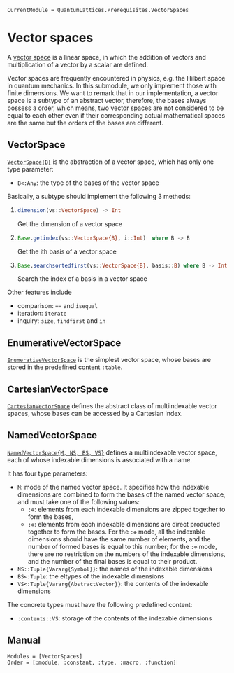 ```@meta
CurrentModule = QuantumLattices.Prerequisites.VectorSpaces
```

# Vector spaces

A [vector space](https://en.wikipedia.org/wiki/Vector_space) is a linear space, in which the addition of vectors and multiplication of a vector by a scalar are defined.

Vector spaces are frequently encountered in physics, e.g. the Hilbert space in quantum mechanics. In this submodule, we only implement those with finite dimensions. We want to remark that in our implementation, a vector space is a subtype of an abstract vector, therefore, the bases always possess a order, which means, two vector spaces are not considered to be equal to each other even if their corresponding actual mathematical spaces are the same but the orders of the bases are different.

## VectorSpace

[`VectorSpace{B}`](@ref) is the abstraction of a vector space, which has only one type parameter:
* `B<:Any`: the type of the bases of the vector space

Basically, a subtype should implement the following 3 methods:
1) ```julia
   dimension(vs::VectorSpace) -> Int
   ```
   Get the dimension of a vector space
2) ```julia
   Base.getindex(vs::VectorSpace{B}, i::Int)  where B -> B
   ```
   Get the ith basis of a vector space
3) ```julia
   Base.searchsortedfirst(vs::VectorSpace{B}, basis::B) where B -> Int
   ```
   Search the index of a basis in a vector space

Other features include
* comparison: `==` and `isequal`
* iteration: `iterate`
* inquiry: `size`, `findfirst` and `in`

## EnumerativeVectorSpace

[`EnumerativeVectorSpace`](@ref) is the simplest vector space, whose bases are stored in the predefined content `:table`.

## CartesianVectorSpace

[`CartesianVectorSpace`](@ref) defines the abstract class of multiindexable vector spaces, whose bases can be accessed by a Cartesian index.

## NamedVectorSpace

[`NamedVectorSpace{M, NS, BS, VS}`](@ref) defines a multiindexable vector space, each of whose indexable dimensions is associated with a name.

It has four type parameters:
* `M`: mode of the named vector space. It specifies how the indexable dimensions are combined to form the bases of the named vector space, and must take one of the following values:
  - `:⊕`: elements from each indexable dimensions are zipped together to form the bases,
  - `:⊗`: elements from each indexable dimensions are direct producted together to form the bases.
For the `:⊕` mode, all the indexable dimensions should have the same number of elements, and the number of formed bases is equal to this number; for the `:⊗` mode, there are no restriction on the numbers of the indexable dimensions, and the number of the final bases is equal to their product.
* `NS::Tuple{Vararg{Symbol}}`: the names of the indexable dimensions
* `BS<:Tuple`: the eltypes of the indexable dimensions
* `VS<:Tuple{Vararg{AbstractVector}}`: the contents of the indexable dimensions

The concrete types must have the following predefined content:
* `:contents::VS`: storage of the contents of the indexable dimensions

## Manual

```@autodocs
Modules = [VectorSpaces]
Order = [:module, :constant, :type, :macro, :function]
```
